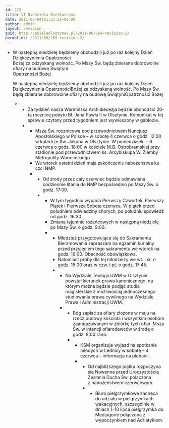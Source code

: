 ```yaml
---
id: 272
title: VI Niedziela Wielkanocna
date: 2011-06-04T21:23:21+00:00
author: admin
layout: revision
guid: http://anielaolsztynek.pl/2011/06/269-revision-2/
permalink: /2011/06/269-revision-2/
---
```

  * <div id="_mcePaste">
      W następną niedzielę będziemy obchodzili już po raz kolejny Dzień Dziękczynienia Opatrzności
    </div>
    
    <div id="_mcePaste">
      Bożej za odzyskaną wolność. Po Mszy Św. będą zbierane dobrowolne ofiary na budowę Świątyni
    </div>
    
    <div id="_mcePaste">
      Opatrzności Bożej
    </div>
    
    W następną niedzielę będziemy obchodzili już po raz kolejny Dzień Dziękczynienia OpatrznościBożej za odzyskaną wolność. Po Mszy Św. będą zbierane dobrowolne ofiary na budowę ŚwiątyniOpatrzności Bożej</li> 
    
      *   * Za tydzień nasza Warmińska Archidiecezja będzie obchodzić 20-tą rocznicę pobytu Bł. Jana Pawła II w Olsztynie. Komunikat w tej sprawie czytany przed tygodniem jest wywieszony w gablocie.
          *   * Msza Św. rocznicowa pod przewodnictwem Nuncjusz Apostolskiego w Polsce – w sobotę 4 czerwca o godz. 12:00 w katedrze Św. Jakuba w Olsztynie. W poniedziałek  – 6 czerwca o godz. 18:00 w kościele M.B. Ostrobramskiej przy stadionie pod przewodnictwem ks. Arcybiskupa W. Ziemby Metropolity Warmińskiego.
              * We wtorek ostatni dzień maja zakończenie nabożeństwa ku czci NMP.
              *   * Od środy przez cały czerwiec będzie odmawiana codziennie litania do NMP bezpośrednio po Mszy Św. o godz. 17:00.
                  *   * W tym tygodniu wypada Pierwszy Czwartek, Pierwszy Piątek i Pierwsza Sobota czerwca. W piątek przed południem odwiedziny chorych, po południu spowiedź od godz. 16:30.
                      * Zmiana tajemnic różańcowych w następną niedzielę po Mszy Św. o godz. 9:00.
                      *   * Młodzież przygotowująca się do Sakramentu Bierzmowania zapraszam na egzamin kurialny przed przyjęciem tego sakramentu we wtorek na godz. 16:00. Obecność obowiązkowa.
                          * Natomiast próby dla tej młodzieży we wt. i śr. o godz. 15:00 oraz w czw. i pt. o godz. 17:45.
                          *   * Na Wydziale Teologii UWM w Olsztynie powstał kierunek prawa kanonicznego, na którym można będzie podjąć studia magisterskie z możliwością jednoczesnego studiowania prawa cywilnego na Wydziale Prawa i Administracji UWM.
                              *   * Bóg zapłać za ofiary złożone w maju na rzecz budowy kościoła i wszystkim osobom zaangażowanym w zbiórkę tych ofiar. Msza Św. w intencji ofiarodawców w środę o godz. 8:00 rano.
                                  *   * KSM organizuje wyjazd na spotkanie młodych w Lednicy w sobotę – 4 czerwca – informacja na plebanii.
                                      *   * Od najbliższego piątku rozpoczyna się Nowenna przed Uroczystością Zesłania Ducha Św. połączona z nabożeństwem czerwcowym.
                                          *   * Biuro pielgrzymkowe zachęca do udziału w pielgrzymkach wakacyjnych, szczególnie w dniach 1-10 lipca pielgrzymka do Medjugorie połączona z wypoczynkiem nad Adriatykiem.</ul>